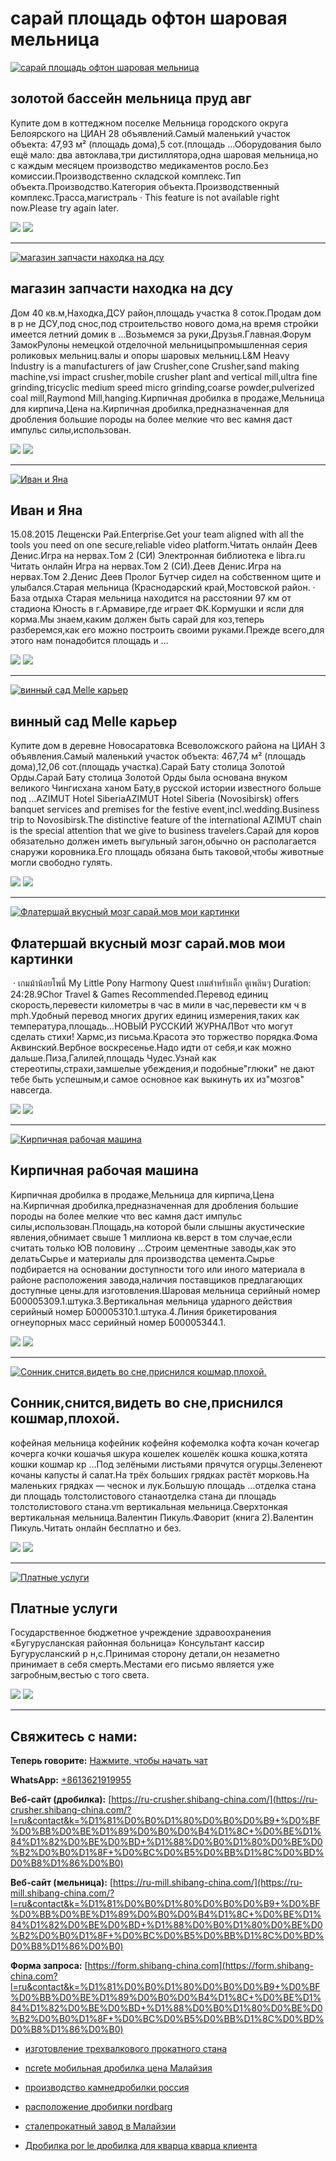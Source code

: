 # сарай площадь офтон шаровая мельница

<a href="https://swt.shibang-china.com/?l=ru&img&k=%D1%81%D0%B0%D1%80%D0%B0%D0%B9+%D0%BF%D0%BB%D0%BE%D1%89%D0%B0%D0%B4%D1%8C+%D0%BE%D1%84%D1%82%D0%BE%D0%BD+%D1%88%D0%B0%D1%80%D0%BE%D0%B2%D0%B0%D1%8F+%D0%BC%D0%B5%D0%BB%D1%8C%D0%BD%D0%B8%D1%86%D0%B0" target="_blank">![сарай площадь офтон шаровая мельница](http://static.shibang-china.com/all-800x300/38.jpg)</a>

## золотой бассейн мельница пруд авг
Купите дом в коттеджном поселке Мельница городского округа Белоярского на ЦИАН 28 объявлений.Самый маленький участок объекта: 47,93 м&#178; (площадь дома),5 сот.(площадь …Оборудования было ещё мало: два автоклава,три дистиллятора,одна шаровая мельница,но с каждым месяцем производство медикаментов росло.Без комиссии.Производственно складской комплекс.Тип объекта.Производство.Категория объекта.Производственный комплекс.Трасса,магистраль&nbsp;&#0183;&#32;This feature is not available right now.Please try again later.


<a href="https://whatsapp.shibangsoft.com/WhatsApp.php" target="_blank" title="WhatsApp">![](http://static.shibang-china.com/icon/whatsapp.png)</a> <a href="https://swt.shibang-china.com/?l=ru&icon&k=%D1%81%D0%B0%D1%80%D0%B0%D0%B9+%D0%BF%D0%BB%D0%BE%D1%89%D0%B0%D0%B4%D1%8C+%D0%BE%D1%84%D1%82%D0%BE%D0%BD+%D1%88%D0%B0%D1%80%D0%BE%D0%B2%D0%B0%D1%8F+%D0%BC%D0%B5%D0%BB%D1%8C%D0%BD%D0%B8%D1%86%D0%B0" target="_blank">![](http://static.shibang-china.com/icon/chat-ru.png)</a>

---

<a href="https://swt.shibang-china.com/?l=ru&img&k=%D1%81%D0%B0%D1%80%D0%B0%D0%B9+%D0%BF%D0%BB%D0%BE%D1%89%D0%B0%D0%B4%D1%8C+%D0%BE%D1%84%D1%82%D0%BE%D0%BD+%D1%88%D0%B0%D1%80%D0%BE%D0%B2%D0%B0%D1%8F+%D0%BC%D0%B5%D0%BB%D1%8C%D0%BD%D0%B8%D1%86%D0%B0" target="_blank">![магазин запчасти находка на дсу](http://static.shibang-china.com/all-800x300/676.jpg)</a>

## магазин запчасти находка на дсу
Дом 40 кв.м,Находка,ДСУ район,площадь участка 8 соток.Продам дом в р не ДСУ,под снос,под строительство нового дома,на время стройки имеется летний домик в …Возьмемся за руки,Друзья.Главная.Форум ЗамокРулоны немецкой отделочной мельницыпромышленная серия роликовых мельниц.валы и опоры шаровых мельниц.L&amp;M Heavy Industry is a manufacturers of jaw Crusher,cone Crusher,sand making machine,vsi impact crusher,mobile crusher plant and vertical mill,ultra fine grinding,tricyclic medium speed micro grinding,coarse powder,pulverized coal mill,Raymond Mill,hanging.Кирпичная дробилка в продаже,Мельница для кирпича,Цена на.Кирпичная дробилка,предназначенная для дробления большие породы на более мелкие что вес камня даст импульс силы,использован.


<a href="https://whatsapp.shibangsoft.com/WhatsApp.php" target="_blank" title="WhatsApp">![](http://static.shibang-china.com/icon/whatsapp.png)</a> <a href="https://swt.shibang-china.com/?l=ru&icon&k=%D1%81%D0%B0%D1%80%D0%B0%D0%B9+%D0%BF%D0%BB%D0%BE%D1%89%D0%B0%D0%B4%D1%8C+%D0%BE%D1%84%D1%82%D0%BE%D0%BD+%D1%88%D0%B0%D1%80%D0%BE%D0%B2%D0%B0%D1%8F+%D0%BC%D0%B5%D0%BB%D1%8C%D0%BD%D0%B8%D1%86%D0%B0" target="_blank">![](http://static.shibang-china.com/icon/chat-ru.png)</a>

---

<a href="https://swt.shibang-china.com/?l=ru&img&k=%D1%81%D0%B0%D1%80%D0%B0%D0%B9+%D0%BF%D0%BB%D0%BE%D1%89%D0%B0%D0%B4%D1%8C+%D0%BE%D1%84%D1%82%D0%BE%D0%BD+%D1%88%D0%B0%D1%80%D0%BE%D0%B2%D0%B0%D1%8F+%D0%BC%D0%B5%D0%BB%D1%8C%D0%BD%D0%B8%D1%86%D0%B0" target="_blank">![Иван и Яна](http://static.shibang-china.com/all-800x300/1349.jpg)</a>

## Иван и Яна
15.08.2015 Лещенски Рай.Enterprise.Get your team aligned with all the tools you need on one secure,reliable video platform.Читать онлайн Деев Денис.Игра на нервах.Том 2 (СИ) Электронная библиотека e libra.ru Читать онлайн Игра на нервах.Том 2 (СИ).Деев Денис.Игра на нервах.Том 2.Денис Деев Пролог Бутчер сидел на собственном щите и улыбался.Старая мельница (Краснодарский край,Мостовской район.&nbsp;&#0183;&#32;База отдыха Старая мельница находится на расстоянии 97 км от стадиона Юность в г.Армавире,где играет ФК.Кормушки и ясли для корма.Мы знаем,каким должен быть сарай для коз,теперь разберемся,как его можно построить своими руками.Прежде всего,для этого нам понадобится площадь и …


<a href="https://whatsapp.shibangsoft.com/WhatsApp.php" target="_blank" title="WhatsApp">![](http://static.shibang-china.com/icon/whatsapp.png)</a> <a href="https://swt.shibang-china.com/?l=ru&icon&k=%D1%81%D0%B0%D1%80%D0%B0%D0%B9+%D0%BF%D0%BB%D0%BE%D1%89%D0%B0%D0%B4%D1%8C+%D0%BE%D1%84%D1%82%D0%BE%D0%BD+%D1%88%D0%B0%D1%80%D0%BE%D0%B2%D0%B0%D1%8F+%D0%BC%D0%B5%D0%BB%D1%8C%D0%BD%D0%B8%D1%86%D0%B0" target="_blank">![](http://static.shibang-china.com/icon/chat-ru.png)</a>

---

<a href="https://swt.shibang-china.com/?l=ru&img&k=%D1%81%D0%B0%D1%80%D0%B0%D0%B9+%D0%BF%D0%BB%D0%BE%D1%89%D0%B0%D0%B4%D1%8C+%D0%BE%D1%84%D1%82%D0%BE%D0%BD+%D1%88%D0%B0%D1%80%D0%BE%D0%B2%D0%B0%D1%8F+%D0%BC%D0%B5%D0%BB%D1%8C%D0%BD%D0%B8%D1%86%D0%B0" target="_blank">![винный сад Melle карьер](http://static.shibang-china.com/all-800x300/700.jpg)</a>

## винный сад Melle карьер
Купите дом в деревне Новосаратовка Всеволожского района на ЦИАН 3 объявления.Самый маленький участок объекта: 467,74 м&#178; (площадь дома),12,06 сот.(площадь участка).Сарай Бату столица Золотой Орды.Сарай Бату столица Золотой Орды была основана внуком великого Чингисхана ханом Бату,в русской истории известного больше под …AZIMUT Hotel SiberiaAZIMUT Hotel Siberia (Novosibirsk) offers banquet services and premises for the festive event,incl.wedding.Business trip to Novosibirsk.The distinctive feature of the international AZIMUT chain is the special attention that we give to business travelers.Сарай для коров обязательно должен иметь выгульный загон,обычно он располагается снаружи коровника.Его площадь обязана быть таковой,чтобы животные могли свободно гулять.


<a href="https://whatsapp.shibangsoft.com/WhatsApp.php" target="_blank" title="WhatsApp">![](http://static.shibang-china.com/icon/whatsapp.png)</a> <a href="https://swt.shibang-china.com/?l=ru&icon&k=%D1%81%D0%B0%D1%80%D0%B0%D0%B9+%D0%BF%D0%BB%D0%BE%D1%89%D0%B0%D0%B4%D1%8C+%D0%BE%D1%84%D1%82%D0%BE%D0%BD+%D1%88%D0%B0%D1%80%D0%BE%D0%B2%D0%B0%D1%8F+%D0%BC%D0%B5%D0%BB%D1%8C%D0%BD%D0%B8%D1%86%D0%B0" target="_blank">![](http://static.shibang-china.com/icon/chat-ru.png)</a>

---

<a href="https://swt.shibang-china.com/?l=ru&img&k=%D1%81%D0%B0%D1%80%D0%B0%D0%B9+%D0%BF%D0%BB%D0%BE%D1%89%D0%B0%D0%B4%D1%8C+%D0%BE%D1%84%D1%82%D0%BE%D0%BD+%D1%88%D0%B0%D1%80%D0%BE%D0%B2%D0%B0%D1%8F+%D0%BC%D0%B5%D0%BB%D1%8C%D0%BD%D0%B8%D1%86%D0%B0" target="_blank">![Флатершай вкусный мозг сарай.мов мои картинки](http://static.shibang-china.com/all-800x300/57.jpg)</a>

## Флатершай вкусный мозг сарай.мов мои картинки
&nbsp;&#0183;&#32;เกมม้าน้อยโพนี่ My Little Pony Harmony Quest เกมสำหรับเด็ก ดูเพลินๆ Duration: 24:28.9Chor Travel &amp; Games Recommended.Перевод единиц скорость,перевести километры в час в мили в час,перевести км ч в mph.Удобный перевод многих других единиц измерения,таких как температура,площадь…НОВЫЙ РУССКИЙ ЖУРНАЛВот что могут сделать стихи! Хармс,из письма.Красота это торжество порядка.Фома Аквинский.Вербное воскресенье.Надо идти от себя,и как можно дальше.Пиза,Галилей,площадь Чудес.Узнай как стереотипы,страхи,замшелые убеждения,и подобные&quot;глюки&quot; не дают тебе быть успешным,и самое основное как выкинуть их из&quot;мозгов&quot; навсегда.


<a href="https://whatsapp.shibangsoft.com/WhatsApp.php" target="_blank" title="WhatsApp">![](http://static.shibang-china.com/icon/whatsapp.png)</a> <a href="https://swt.shibang-china.com/?l=ru&icon&k=%D1%81%D0%B0%D1%80%D0%B0%D0%B9+%D0%BF%D0%BB%D0%BE%D1%89%D0%B0%D0%B4%D1%8C+%D0%BE%D1%84%D1%82%D0%BE%D0%BD+%D1%88%D0%B0%D1%80%D0%BE%D0%B2%D0%B0%D1%8F+%D0%BC%D0%B5%D0%BB%D1%8C%D0%BD%D0%B8%D1%86%D0%B0" target="_blank">![](http://static.shibang-china.com/icon/chat-ru.png)</a>

---

<a href="https://swt.shibang-china.com/?l=ru&img&k=%D1%81%D0%B0%D1%80%D0%B0%D0%B9+%D0%BF%D0%BB%D0%BE%D1%89%D0%B0%D0%B4%D1%8C+%D0%BE%D1%84%D1%82%D0%BE%D0%BD+%D1%88%D0%B0%D1%80%D0%BE%D0%B2%D0%B0%D1%8F+%D0%BC%D0%B5%D0%BB%D1%8C%D0%BD%D0%B8%D1%86%D0%B0" target="_blank">![Кирпичная рабочая машина](http://static.shibang-china.com/all-800x300/792.jpg)</a>

## Кирпичная рабочая машина
Кирпичная дробилка в продаже,Мельница для кирпича,Цена на.Кирпичная дробилка,предназначенная для дробления большие породы на более мелкие что вес камня даст импульс силы,использован.Площадь,на которой были слышны акустические явления,обнимает свыше 1 миллиона кв.верст в том случае,если считать только ЮВ половину …Строим цементные заводы,как это делатьСырье и материалы для производства цемента.Сырье подбирается на основании доступности того или иного материала в районе расположения завода,наличия поставщиков предлагающих доступные цены.для изготовления.Шаровая мельница серийный номер Б00005309.1.штука.3.Вертикальная мельница ударного действия серийный номер Б00005310.1.штука.4.Линия брикетирования огнеупорных масс серийный номер Б00005344.1.


<a href="https://whatsapp.shibangsoft.com/WhatsApp.php" target="_blank" title="WhatsApp">![](http://static.shibang-china.com/icon/whatsapp.png)</a> <a href="https://swt.shibang-china.com/?l=ru&icon&k=%D1%81%D0%B0%D1%80%D0%B0%D0%B9+%D0%BF%D0%BB%D0%BE%D1%89%D0%B0%D0%B4%D1%8C+%D0%BE%D1%84%D1%82%D0%BE%D0%BD+%D1%88%D0%B0%D1%80%D0%BE%D0%B2%D0%B0%D1%8F+%D0%BC%D0%B5%D0%BB%D1%8C%D0%BD%D0%B8%D1%86%D0%B0" target="_blank">![](http://static.shibang-china.com/icon/chat-ru.png)</a>

---

<a href="https://swt.shibang-china.com/?l=ru&img&k=%D1%81%D0%B0%D1%80%D0%B0%D0%B9+%D0%BF%D0%BB%D0%BE%D1%89%D0%B0%D0%B4%D1%8C+%D0%BE%D1%84%D1%82%D0%BE%D0%BD+%D1%88%D0%B0%D1%80%D0%BE%D0%B2%D0%B0%D1%8F+%D0%BC%D0%B5%D0%BB%D1%8C%D0%BD%D0%B8%D1%86%D0%B0" target="_blank">![Сонник,снится,видеть во сне,приснился кошмар,плохой.](http://static.shibang-china.com/all-800x300/836.jpg)</a>

## Сонник,снится,видеть во сне,приснился кошмар,плохой.
кофейная мельница кофейник кофейня кофемолка кофта кочан кочегар кочерга кочки кошачья шкура кошелек кошелёк кошка кошка,котята кошки кошмар кр …Под зелёными листьями прячутся огурцы.Зеленеют кочаны капусты й салат.На трёх больших грядках растёт морковь.На маленьких грядках — чеснок и лук.Большую площадь …отделка стана ди площадь толстолистового станаотделка стана ди площадь толстолистового стана.vm вертикальная мельница.Сверхтонкая вертикальная мельница.Валентин Пикуль.Фаворит (книга 2).Валентин Пикуль.Читать онлайн бесплатно и без.


<a href="https://whatsapp.shibangsoft.com/WhatsApp.php" target="_blank" title="WhatsApp">![](http://static.shibang-china.com/icon/whatsapp.png)</a> <a href="https://swt.shibang-china.com/?l=ru&icon&k=%D1%81%D0%B0%D1%80%D0%B0%D0%B9+%D0%BF%D0%BB%D0%BE%D1%89%D0%B0%D0%B4%D1%8C+%D0%BE%D1%84%D1%82%D0%BE%D0%BD+%D1%88%D0%B0%D1%80%D0%BE%D0%B2%D0%B0%D1%8F+%D0%BC%D0%B5%D0%BB%D1%8C%D0%BD%D0%B8%D1%86%D0%B0" target="_blank">![](http://static.shibang-china.com/icon/chat-ru.png)</a>

---

<a href="https://swt.shibang-china.com/?l=ru&img&k=%D1%81%D0%B0%D1%80%D0%B0%D0%B9+%D0%BF%D0%BB%D0%BE%D1%89%D0%B0%D0%B4%D1%8C+%D0%BE%D1%84%D1%82%D0%BE%D0%BD+%D1%88%D0%B0%D1%80%D0%BE%D0%B2%D0%B0%D1%8F+%D0%BC%D0%B5%D0%BB%D1%8C%D0%BD%D0%B8%D1%86%D0%B0" target="_blank">![Платные услуги](http://static.shibang-china.com/all-800x300/576.jpg)</a>

## Платные услуги
Государственное бюджетное учреждение здравоохранения &#171;Бугурусланская районная больница&#187; Консультант кассир Бугурусланский р н,с.Принимая сторону детали,он незаметно принимает в себя смерть.Местами его письмо является уже загробным,вестью с того света.

<a href="https://whatsapp.shibangsoft.com/WhatsApp.php" target="_blank" title="WhatsApp">![](http://static.shibang-china.com/icon/whatsapp.png)</a> <a href="https://swt.shibang-china.com/?l=ru&icon&k=%D1%81%D0%B0%D1%80%D0%B0%D0%B9+%D0%BF%D0%BB%D0%BE%D1%89%D0%B0%D0%B4%D1%8C+%D0%BE%D1%84%D1%82%D0%BE%D0%BD+%D1%88%D0%B0%D1%80%D0%BE%D0%B2%D0%B0%D1%8F+%D0%BC%D0%B5%D0%BB%D1%8C%D0%BD%D0%B8%D1%86%D0%B0" target="_blank">![](http://static.shibang-china.com/icon/chat-ru.png)</a>

---
## Свяжитесь с нами:

**Теперь говорите:** [Нажмите, чтобы начать чат](https://swt.shibang-china.com?l=ru&contact&k=%D1%81%D0%B0%D1%80%D0%B0%D0%B9+%D0%BF%D0%BB%D0%BE%D1%89%D0%B0%D0%B4%D1%8C+%D0%BE%D1%84%D1%82%D0%BE%D0%BD+%D1%88%D0%B0%D1%80%D0%BE%D0%B2%D0%B0%D1%8F+%D0%BC%D0%B5%D0%BB%D1%8C%D0%BD%D0%B8%D1%86%D0%B0)

**WhatsApp:**  [+8613621919955](https://whatsapp.shibangsoft.com/WhatsApp.php)

**Веб-сайт (дробилка):** [https://ru-crusher.shibang-china.com/](https://ru-crusher.shibang-china.com/?l=ru&contact&k=%D1%81%D0%B0%D1%80%D0%B0%D0%B9+%D0%BF%D0%BB%D0%BE%D1%89%D0%B0%D0%B4%D1%8C+%D0%BE%D1%84%D1%82%D0%BE%D0%BD+%D1%88%D0%B0%D1%80%D0%BE%D0%B2%D0%B0%D1%8F+%D0%BC%D0%B5%D0%BB%D1%8C%D0%BD%D0%B8%D1%86%D0%B0)

**Веб-сайт (мельница):** [https://ru-mill.shibang-china.com/](https://ru-mill.shibang-china.com/?l=ru&contact&k=%D1%81%D0%B0%D1%80%D0%B0%D0%B9+%D0%BF%D0%BB%D0%BE%D1%89%D0%B0%D0%B4%D1%8C+%D0%BE%D1%84%D1%82%D0%BE%D0%BD+%D1%88%D0%B0%D1%80%D0%BE%D0%B2%D0%B0%D1%8F+%D0%BC%D0%B5%D0%BB%D1%8C%D0%BD%D0%B8%D1%86%D0%B0)

**Форма запроса:** [https://form.shibang-china.com](https://form.shibang-china.com?l=ru&contact&k=%D1%81%D0%B0%D1%80%D0%B0%D0%B9+%D0%BF%D0%BB%D0%BE%D1%89%D0%B0%D0%B4%D1%8C+%D0%BE%D1%84%D1%82%D0%BE%D0%BD+%D1%88%D0%B0%D1%80%D0%BE%D0%B2%D0%B0%D1%8F+%D0%BC%D0%B5%D0%BB%D1%8C%D0%BD%D0%B8%D1%86%D0%B0)

* [изготовление трехвалкового прокатного стана](../121/%D0%B8%D0%B7%D0%B3%D0%BE%D1%82%D0%BE%D0%B2%D0%BB%D0%B5%D0%BD%D0%B8%D0%B5%20%D1%82%D1%80%D0%B5%D1%85%D0%B2%D0%B0%D0%BB%D0%BA%D0%BE%D0%B2%D0%BE%D0%B3%D0%BE%20%D0%BF%D1%80%D0%BE%D0%BA%D0%B0%D1%82%D0%BD%D0%BE%D0%B3%D0%BE%20%D1%81%D1%82%D0%B0%D0%BD%D0%B0.md)

* [ncrete мобильная дробилка цена Малайзия](../122/ncrete%20%D0%BC%D0%BE%D0%B1%D0%B8%D0%BB%D1%8C%D0%BD%D0%B0%D1%8F%20%D0%B4%D1%80%D0%BE%D0%B1%D0%B8%D0%BB%D0%BA%D0%B0%20%D1%86%D0%B5%D0%BD%D0%B0%20%D0%9C%D0%B0%D0%BB%D0%B0%D0%B9%D0%B7%D0%B8%D1%8F.md)

* [производство камнедробилки россия](../123/%D0%BF%D1%80%D0%BE%D0%B8%D0%B7%D0%B2%D0%BE%D0%B4%D1%81%D1%82%D0%B2%D0%BE%20%D0%BA%D0%B0%D0%BC%D0%BD%D0%B5%D0%B4%D1%80%D0%BE%D0%B1%D0%B8%D0%BB%D0%BA%D0%B8%20%D1%80%D0%BE%D1%81%D1%81%D0%B8%D1%8F.md)

* [расположение дробилки nordbarg](../125/%D1%80%D0%B0%D1%81%D0%BF%D0%BE%D0%BB%D0%BE%D0%B6%D0%B5%D0%BD%D0%B8%D0%B5%20%D0%B4%D1%80%D0%BE%D0%B1%D0%B8%D0%BB%D0%BA%D0%B8%20nordbarg.md)

* [сталепрокатный завод в Малайзии](../124/%D1%81%D1%82%D0%B0%D0%BB%D0%B5%D0%BF%D1%80%D0%BE%D0%BA%D0%B0%D1%82%D0%BD%D1%8B%D0%B9%20%D0%B7%D0%B0%D0%B2%D0%BE%D0%B4%20%D0%B2%20%D0%9C%D0%B0%D0%BB%D0%B0%D0%B9%D0%B7%D0%B8%D0%B8.md)

* [Дробилка por le дробилка для кварца кварца клиента](../125/%D0%94%D1%80%D0%BE%D0%B1%D0%B8%D0%BB%D0%BA%D0%B0%20por%20le%20%D0%B4%D1%80%D0%BE%D0%B1%D0%B8%D0%BB%D0%BA%D0%B0%20%D0%B4%D0%BB%D1%8F%20%D0%BA%D0%B2%D0%B0%D1%80%D1%86%D0%B0%20%D0%BA%D0%B2%D0%B0%D1%80%D1%86%D0%B0%20%D0%BA%D0%BB%D0%B8%D0%B5%D0%BD%D1%82%D0%B0.md)